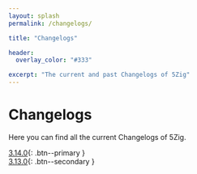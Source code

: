 ```yaml
---
layout: splash
permalink: /changelogs/

title: "Changelogs"

header:
  overlay_color: "#333"

excerpt: "The current and past Changelogs of 5Zig"
---
```


# Changelogs
Here you can find all the current Changelogs of 5Zig.

[3.14.0](3.14.0){: .btn--primary }  
[3.13.0](3.13.0){: .btn--secondary }